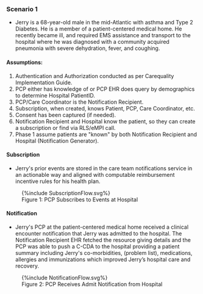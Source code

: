 ### Scenario 1

- Jerry is a 68-year-old male in the mid-Atlantic with asthma and Type 2 Diabetes. He is a member of a patient-centered medical home.  He recently became ill, and required EMS assistance and transport to the hospital where he was diagnosed with a community acquired pneumonia with severe dehydration, fever, and coughing.

#### Assumptions:

1. Authentication and Authorization conducted as per Carequality Implementation Guide.
2. PCP either has knowledge of or PCP EHR does query by demographics to determine Hospital PatientID.
3. PCP/Care Coordinator is the Notification Recipient.
4. Subscription, when created, knows Patient, PCP, Care Coordinator, etc.
5. Consent has been captured (if needed).
6. Notification Recipient and Hospital know the patient, so they can create a subscription or find via RLS/eMPI call.
7. Phase 1 assume patients are "known" by both Notification Recipient and Hospital (Notification Generator).

#### Subscription

- Jerry's prior events are stored in the care team notifications service in an actionable way and aligned with computable reimbursement incentive rules for his health plan.

<figure>
{%include SubscriptionFlow.svg%}
<figcaption>Figure 1: PCP Subscribes to Events at Hospital</figcaption>
</figure>

#### Notification

- Jerry's PCP at the patient-centered medical home received a clinical encounter notification that Jerry was admitted to the hospital. The Notification Recipient EHR fetched the resource giving details and the PCP was able to push a C-CDA to the hospital providing a patient summary including Jerry's co-morbidities, (problem list), medications, allergies and immunizations which improved Jerry’s hospital care and recovery.

<figure>
{%include NotificationFlow.svg%}
<figcaption>Figure 2: PCP Receives Admit Notification from Hospital</figcaption>
</figure>

